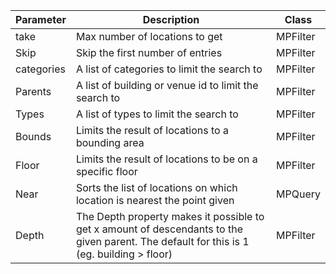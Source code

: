 
| Parameter  | Description                                                                                                                               | Class    |
|------------|-------------------------------------------------------------------------------------------------------------------------------------------|----------|
| take       | Max number of locations to get                                                                                                            | MPFilter |
| Skip       | Skip the first number of entries                                                                                                          | MPFilter |
| categories | A list of categories to limit the search to                                                                                               | MPFilter |
| Parents    | A list of building or venue id to limit the search to                                                                                     | MPFilter |
| Types      | A list of types to limit the search to                                                                                                    | MPFilter |
| Bounds     | Limits the result of locations to a bounding area                                                                                         | MPFilter |
| Floor      | Limits the result of locations to be on a specific floor                                                                                  | MPFilter |
| Near       | Sorts the list of locations on which location is nearest the point given                                                                  | MPQuery  |
| Depth      | The Depth property makes it possible to get x amount of descendants to the given parent. The default for this is 1 (eg. building > floor) | MPFilter |
